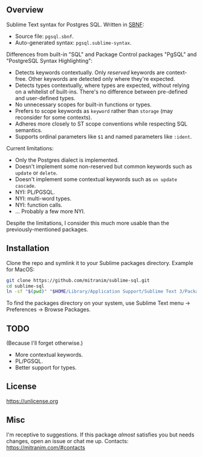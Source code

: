 ## Overview

Sublime Text syntax for Postgres SQL. Written in [SBNF](https://github.com/BenjaminSchaaf/sbnf):

  * Source file: `pgsql.sbnf`.
  * Auto-generated syntax: `pgsql.sublime-syntax`.

Differences from built-in "SQL" and Package Control packages "PgSQL" and "PostgreSQL Syntax Highlighting":

* Detects keywords contextually. Only _reserved_ keywords are context-free. Other keywords are detected only where they're expected.
* Detects types contextually, where types are expected, without relying on a whitelist of built-ins. There's no difference between pre-defined and user-defined types.
* No unnecessary scopes for built-in functions or types.
* Prefers to scope keywords as `keyword` rather than `storage` (may reconsider for some contexts).
* Adheres more closely to ST scope conventions while respecting SQL semantics.
* Supports ordinal parameters like `$1` and named parameters like `:ident`.

Current limitations:

* Only the Postgres dialect is implemented.
* Doesn't implement some non-reserved but common keywords such as `update` or `delete`.
* Doesn't implement some contextual keywords such as `on update cascade`.
* NYI: PL/PGSQL.
* NYI: multi-word types.
* NYI: function calls.
* ... Probably a few more NYI.

Despite the limitations, I consider this much more usable than the previously-mentioned packages.

## Installation

Clone the repo and symlink it to your Sublime packages directory. Example for MacOS:

```sh
git clone https://github.com/mitranim/sublime-sql.git
cd sublime-sql
ln -sf "$(pwd)" "$HOME/Library/Application Support/Sublime Text 3/Packages/"
```

To find the packages directory on your system, use Sublime Text menu → Preferences → Browse Packages.

## TODO

(Because I'll forget otherwise.)

* More contextual keywords.
* PL/PGSQL.
* Better support for types.

## License

https://unlicense.org

## Misc

I'm receptive to suggestions. If this package _almost_ satisfies you but needs changes, open an issue or chat me up. Contacts: https://mitranim.com/#contacts
